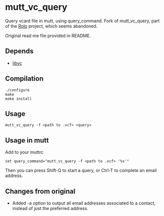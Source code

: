 # mutt_vc_query

Query vcard file in mutt, using query_command.  Fork of mutt_vc_query, part of
the [Rolo](http://rolo.sourceforge.net/) project, which seems abandoned.

Original read me file provided in README.

## Depends

* [libvc](http://rolo.sourceforge.net/)

## Compilation

    ./configure
    make
    make install

## Usage

    mutt_vc_query -f <path to .vcf> <query>

## Usage in mutt

Add to your muttrc

    set query_command="mutt_vc_query -f <path to .vcf> '%s'"

Then you can press Shift-Q to start a query, or Ctrl-T to complete an email
address. 

## Changes from original

* Added -a option to output all email addresses associated to a contact, instead
  of just the preferred address.
